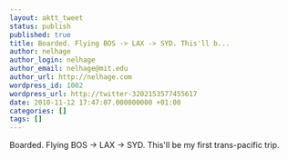 ```yaml
---
layout: aktt_tweet
status: publish
published: true
title: Boarded. Flying BOS -> LAX -> SYD. This'll b...
author: nelhage
author_login: nelhage
author_email: nelhage@mit.edu
author_url: http://nelhage.com
wordpress_id: 1002
wordpress_url: http://twitter-3202153577455617
date: 2010-11-12 17:47:07.000000000 +01:00
categories: []
tags: []
---
```

Boarded. Flying BOS -> LAX -> SYD. This'll be my first trans-pacific trip.

